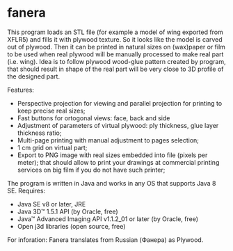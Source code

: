 # fanera
This program loads an STL file (for example a model of wing exported from XFLR5) and fills it with plywood texture.
So it looks like the model is carved out of plywood.
Then it can be printed in natural sizes on (wax)paper or film to be used when real plywood will be manually processed 
to make real part (i.e. wing).
Idea is to follow plywood wood-glue pattern created by program, that should result in shape of the real part will be 
very close to 3D profile of the designed part.

Features:
- Perspective projection for viewing and parallel projection for printing to keep precise real sizes;
- Fast buttons for ortogonal views: face, back and side
- Adjustment of parameters of virtual plywood: ply thickness, glue layer thickness ratio;
- Multi-page printing with manual adjustment to pages selection;
- 1 cm grid on virtual part;
- Export to PNG image with real sizes embedded into file (pixels per meter);
  that should allow to print your drawings at commercial printing services on big film if you do not have such printer;

The program is written in Java and works in any OS that supports Java 8 SE.
Requires:
- Java SE v8 or later, JRE
- Java 3D™ 1.5.1 API (by Oracle, free)
- Java™ Advanced Imaging API v1.1.2_01 or later (by Oracle, free)
- Open j3d libraries (open source, free)

For inforation: Fanera translates from Russian (Фанера) as Plywood.
